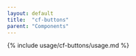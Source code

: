 ```yaml
---
layout: default
title:  "cf-buttons"
parent: "Components"
---
```


{% include usage/cf-buttons/usage.md %}
